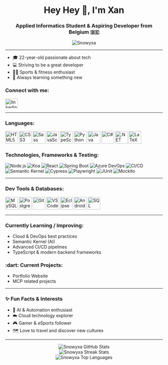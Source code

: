 <h1 align="center">Hey Hey 👋, I'm Xan</h1>
<h3 align="center">Applied Informatics Student & Aspiring Developer from Belgium 🇧🇪</h3>

<p align="center">
  <img src="https://komarev.com/ghpvc/?username=Snowyxa&label=Profile%20views&color=53d5fd&style=flat" alt="Snowyxa" />
</p>

---

- 🎓 22-year-old passionate about tech
- 💻 Striving to be a great developer
- 🏋️‍♂️ Sports & fitness enthusiast
- 🌱 Always learning something new

<h3 align="left">Connect with me:</h3>
<p align="left">
  <a href="https://www.linkedin.com/in/xan-pinson/" target="blank">
    <img align="center" src="https://raw.githubusercontent.com/rahuldkjain/github-profile-readme-generator/master/src/images/icons/Social/linked-in-alt.svg" alt="linkedin" height="30" width="40" />
  </a>
</p>

---

<h3 align="left">Languages:</h3>
<p align="left">
  <img src="https://cdn.jsdelivr.net/gh/devicons/devicon/icons/html5/html5-original.svg" height="40" alt="HTML5"/>
  <img src="https://cdn.jsdelivr.net/gh/devicons/devicon/icons/css3/css3-original.svg" height="40" alt="CSS3"/>
  <img src="https://cdn.jsdelivr.net/gh/devicons/devicon/icons/sass/sass-original.svg" height="40" alt="Sass"/>
  <img src="https://cdn.jsdelivr.net/gh/devicons/devicon/icons/javascript/javascript-original.svg" height="40" alt="JavaScript"/>
  <img src="https://cdn.jsdelivr.net/gh/devicons/devicon/icons/typescript/typescript-original.svg" height="40" alt="TypeScript"/>
  <img src="https://cdn.jsdelivr.net/gh/devicons/devicon/icons/python/python-original.svg" height="40" alt="Python"/>
  <img src="https://cdn.jsdelivr.net/gh/devicons/devicon/icons/java/java-original.svg" height="40" alt="Java"/>
  <img src="https://cdn.jsdelivr.net/gh/devicons/devicon/icons/csharp/csharp-original.svg" height="40" alt="C#"/>
  <img src="https://cdn.jsdelivr.net/gh/devicons/devicon/icons/dot-net/dot-net-original.svg" height="40" alt=".NET"/>
  <img src="https://cdn.jsdelivr.net/gh/devicons/devicon/icons/latex/latex-original.svg" height="40" alt="LaTeX"/>
</p>


<h3 align="left">Technologies, Frameworks & Testing:</h3>
<p align="left">
  <img alt="Node.js" src="https://img.shields.io/badge/Node.js-%235FA04E?style=for-the-badge&logo=nodedotjs&logoColor=white">
  <img alt="Koa" src="https://img.shields.io/badge/Koa-%2333333D?style=for-the-badge&logo=koa">
  <img alt="React" src="https://img.shields.io/badge/React-%2361DAFB?style=for-the-badge&logo=react&logoColor=black">
  <img alt="Spring Boot" src="https://img.shields.io/badge/Spring%20Boot-%236DB33F?style=for-the-badge&logo=springboot&logoColor=white">
  <img alt="Azure DevOps" src="https://img.shields.io/badge/Azure%20DevOps-0078D7?style=for-the-badge&logo=azuredevops&logoColor=white">
  <img alt="CI/CD" src="https://img.shields.io/badge/GitHub%20Actions-2088FF?style=for-the-badge&logo=githubactions&logoColor=white">
  <img alt="Semantic Kernel" src="https://img.shields.io/badge/Semantic%20Kernel-0066B8?style=for-the-badge&logo=microsoft&logoColor=white">
  <img alt="Cypress" src="https://img.shields.io/badge/Cypress-%2369D3A7?style=for-the-badge&logo=cypress&logoColor=white">
  <img alt="Playwright" src="https://img.shields.io/badge/Playwright-2EAD33?style=for-the-badge&logo=playwright&logoColor=white">
  <img alt="JUnit" src="https://img.shields.io/badge/JUnit5-%2325A162?style=for-the-badge&logo=junit5&logoColor=white">
  <img alt="Mockito" src="https://img.shields.io/badge/Mockito-%2382A14D?style=for-the-badge&logoColor=white">
</p>

---

<h3 align="left">Dev Tools & Databases:</h3>
<p align="left">
  <img src="https://cdn.jsdelivr.net/gh/devicons/devicon/icons/mysql/mysql-original.svg" height="40" alt="MySQL"/>
  <img src="https://cdn.jsdelivr.net/gh/devicons/devicon/icons/postgresql/postgresql-original.svg" height="40" alt="PostgreSQL"/>
  <img src="https://cdn.jsdelivr.net/gh/devicons/devicon/icons/git/git-original.svg" height="40" alt="Git"/>
  <img src="https://cdn.jsdelivr.net/gh/devicons/devicon/icons/vscode/vscode-original.svg" height="40" alt="VSCode"/>
  <img src="https://cdn.jsdelivr.net/gh/devicons/devicon/icons/eclipse/eclipse-original.svg" height="40" alt="Eclipse"/>
  <img src="https://cdn.jsdelivr.net/gh/devicons/devicon/icons/androidstudio/androidstudio-original.svg" height="40" alt="Android Studio"/>
  <img src="https://cdn.jsdelivr.net/gh/devicons/devicon/icons/microsoftsqlserver/microsoftsqlserver-original.svg" height="40" alt="SQL Server Management Studio"/>
</p>

---

<h3 align="left">Currently Learning / Improving:</h3>

- Cloud & DevOps best practices
- Semantic Kernel (AI)
- Advanced CI/CD pipelines
- TypeScript & modern backend frameworks

<h3 align="left">:dart: Current Projects:</h3>

- Portfolio Website
- MCP related projects

---

<h3 align="left">✨ Fun Facts & Interests</h3>

- 🤖 AI & Automation enthusiast
- ☁️ Cloud technology explorer
- 🎮 Gamer & eSports follower
- 🗺️ Love to travel and discover new cultures

---

<p align="center">
  <img src="https://github-readme-stats.vercel.app/api?username=Snowyxa&show_icons=true&theme=tokyonight" alt="Snowyxa GitHub Stats" />
  <br/>
  <img src="https://github-readme-streak-stats.herokuapp.com/?user=Snowyxa&theme=tokyonight" alt="Snowyxa Streak Stats" />
  <br/>
  <img src="https://github-readme-stats.vercel.app/api/top-langs/?username=Snowyxa&layout=compact&theme=tokyonight" alt="Snowyxa Top Languages" />
</p>

